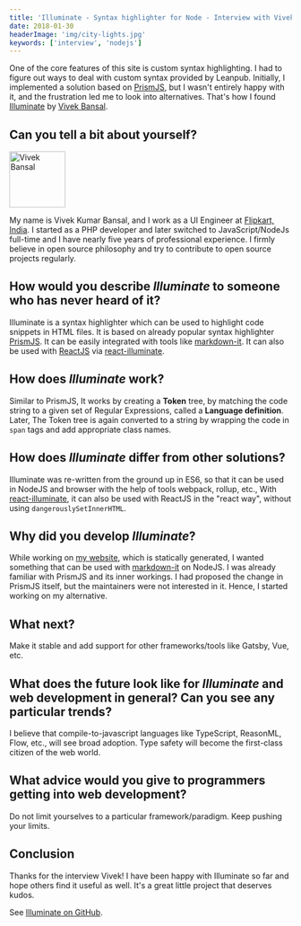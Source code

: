 ```yaml
---
title: 'Illuminate - Syntax highlighter for Node - Interview with Vivek Bansal'
date: 2018-01-30
headerImage: 'img/city-lights.jpg'
keywords: ['interview', 'nodejs']
---
```


One of the core features of this site is custom syntax highlighting. I had to figure out ways to deal with custom syntax provided by Leanpub. Initially, I implemented a solution based on [PrismJS](http://prismjs.com/), but I wasn't entirely happy with it, and the frustration led me to look into alternatives. That's how I found [Illuminate](https://github.com/vkbansal/illuminate-js/) by [Vivek Bansal](https://twitter.com/_vkbansal).

## Can you tell a bit about yourself?

<p>
<span class="author">
  <img src="https://secure.gravatar.com/avatar/57d10b8c8d537e8517f6a3c324679da5?s=200" alt="Vivek Bansal" class="author" width="100" height="100" />
</span>

My name is Vivek Kumar Bansal, and I work as a UI Engineer at [Flipkart, India](https://flipkart.com). I started as a PHP developer and later switched to JavaScript/NodeJs full-time and I have nearly five years of professional experience. I firmly believe in open source philosophy and try to contribute to open source projects regularly.</p>

## How would you describe *Illuminate* to someone who has never heard of it?

Illuminate is a syntax highlighter which can be used to highlight code snippets in HTML files. It is based on already popular syntax highlighter [PrismJS](http://prismjs.com/). It can be easily integrated with tools like [markdown-it](https://github.com/markdown-it/markdown-it). It can also be used with [ReactJS](https://facebook.github.io/react/) via [react-illuminate](https://www.npmjs.com/package/react-illuminate).

## How does *Illuminate* work?

Similar to PrismJS, It works by creating a **Token** tree, by matching the code string to a given set of Regular Expressions, called a **Language definition**. Later, The Token tree is again converted to a string by wrapping the code in `span` tags and add appropriate class names.

## How does *Illuminate* differ from other solutions?

Illuminate was re-written from the ground up in ES6, so that it can be used in NodeJS and browser with the help of tools webpack, rollup, etc., With [react-illuminate](https://www.npmjs.com/package/react-illuminate), it can also be used with ReactJS in the "react way", without using `dangerouslySetInnerHTML`.

## Why did you develop *Illuminate*?

While working on [my website](https://vkbansal.me), which is statically generated, I wanted something that can be used with [markdown-it](https://github.com/markdown-it/markdown-it) on NodeJS. I was already familiar with PrismJS and its inner workings. I had proposed the change in PrismJS itself, but the maintainers were not interested in it. Hence, I started working on my alternative.

## What next?

Make it stable and add support for other frameworks/tools like Gatsby, Vue, etc.

## What does the future look like for *Illuminate* and web development in general? Can you see any particular trends?

I believe that compile-to-javascript languages like TypeScript, ReasonML, Flow, etc., will see broad adoption. Type safety will become the first-class citizen of the web world.

## What advice would you give to programmers getting into web development?

Do not limit yourselves to a particular framework/paradigm. Keep pushing your limits.

## Conclusion

Thanks for the interview Vivek! I have been happy with Illuminate so far and hope others find it useful as well. It's a great little project that deserves kudos.

See [Illuminate on GitHub](https://github.com/vkbansal/illuminate-js/).
